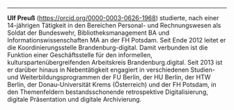 ---

**Ulf Preuß** (<https://orcid.org/0000-0003-0626-1968>) studierte, nach einer 14-jährigen Tätigkeit in den Bereichen Personal- und Rechnungswesen als Soldat der Bundeswehr, Bibliotheksmanagement BA und Informationswissenschaften MA an der FH Potsdam. Seit Ende 2012 leitet er die Koordinierungsstelle Brandenburg-digital. Damit verbunden ist die Funktion einer Geschäftsstelle für den informellen, kulturspartenübergreifenden Arbeitskreis Brandenburg.digital. Seit 2013 ist er darüber hinaus in Nebentätigkeit engagiert in verschiedenen Studien- und Weiterbildungsprogrammen der FU Berlin, der HU Berlin, der HTW Berlin, der Donau-Universität Krems (Österreich) und der FH Potsdam, in den Themenfeldern bestandsschonende retrospektive Digitalisierung, digitale Präsentation und digitale Archivierung. 